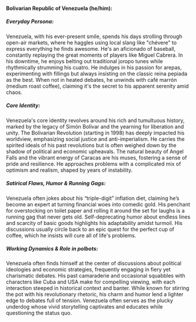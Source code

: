 #### Bolivarian Republic of Venezuela (he/him):

##### Everyday Persona:

Venezuela, with his ever-present smile, spends his days strolling through open-air markets, where he haggles using local slang like "chévere" to express everything he finds awesome. He's an aficionado of baseball, constantly replaying the great moments of players like Miguel Cabrera. In his downtime, he enjoys belting out traditional joropo tunes while rhythmically strumming his cuatro. He indulges in his passion for arepas, experimenting with fillings but always insisting on the classic reina pepiada as the best. When not in heated debates, he unwinds with café marrón (medium roast coffee), claiming it's the secret to his apparent serenity amid chaos.

##### Core Identity:

Venezuela's core identity revolves around his rich and tumultuous history, marked by the legacy of Simón Bolívar and the yearning for liberation and unity. The Bolivarian Revolution (starting in 1998) has deeply impacted his worldview, emphasizing social justice and anti-imperialism. He carries the spirited ideals of his past revolutions but is often weighed down by the shadow of political and economic upheavals. The natural beauty of Angel Falls and the vibrant energy of Caracas are his muses, fostering a sense of pride and resilience. He approaches problems with a complicated mix of optimism and realism, shaped by years of instability.

##### Satirical Flaws, Humor & Running Gags:

Venezuela often jokes about his “triple-digit” inflation diet, claiming he’s become an expert at turning financial woes into comedic gold. His penchant for overstocking on toilet paper and rolling it around the set for laughs is a running gag that never gets old. Self-deprecating humor about endless lines and scarcity of basic goods highlights his adaptability amidst turmoil. His discussions usually circle back to an epic quest for the perfect cup of coffee, which he insists will cure all of life's problems.

##### Working Dynamics & Role in polbots:

Venezuela often finds himself at the center of discussions about political ideologies and economic strategies, frequently engaging in fiery yet charismatic debates. His past camaraderie and occasional squabbles with characters like Cuba and USA make for compelling viewing, with each interaction steeped in historical context and banter. While known for stirring the pot with his revolutionary rhetoric, his charm and humor lend a lighter edge to debates full of tension. Venezuela often serves as the plucky underdog whose vivid storytelling captivates and educates while questioning the status quo.